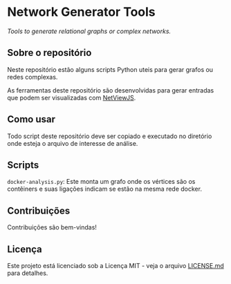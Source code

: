 # Network Generator Tools

*Tools to generate relational graphs or complex networks.*

## Sobre o repositório

Neste repositório estão alguns scripts Python uteis para gerar grafos ou redes complexas.

As ferramentas deste repositório são desenvolvidas para gerar entradas que podem ser visualizadas com [NetViewJS](https://github.com/JunioCesarFerreira/NetViewJS).

## Como usar

Todo script deste repositório deve ser copiado e executado no diretório onde esteja o arquivo de interesse de análise. 


## Scripts

`docker-analysis.py`: Este monta um grafo onde os vértices são os contêiners e suas ligações indicam se estão na mesma rede docker.


## Contribuições

Contribuições são bem-vindas!

## Licença

Este projeto está licenciado sob a Licença MIT - veja o arquivo [LICENSE.md](path_to_license.md) para detalhes.

